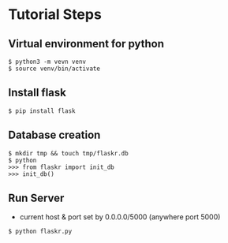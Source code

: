 # Tutorial Steps
## Virtual environment for python
```
$ python3 -m vevn venv
$ source venv/bin/activate
```

## Install flask
```
$ pip install flask
```

## Database creation
```
$ mkdir tmp && touch tmp/flaskr.db
$ python
>>> from flaskr import init_db
>>> init_db()
```

## Run Server
- current host & port set by 0.0.0.0/5000 (anywhere port 5000)
```
$ python flaskr.py
```
